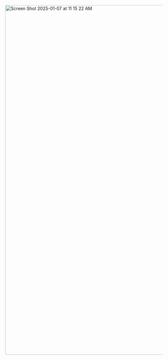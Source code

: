 <img width="1117" alt="Screen Shot 2025-01-07 at 11 15 22 AM" src="https://github.com/user-attachments/assets/02c4b8d1-ddf9-4d08-8494-327832feaedf" />
